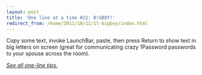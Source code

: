 ```yaml
---
layout: post
title: 'One line at a time #22: B!GB0Y!'
redirect_from: /home/2011/10/11/1l-bigboy/index.html
---
```

<p>Copy some text, invoke LaunchBar, paste, then press Return to show text in big letters on screen (great for communicating crazy 1Password passwords to your spouse across the room).</p>
<p><a href="http://www.practicallyefficient.com/tag/one-liners"><em>See all one-line tips.</em></a></p>
<p><em><br /></em></p>
